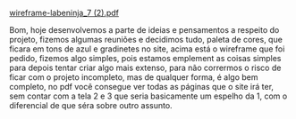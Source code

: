 [wireframe-labeninja_7 (2).pdf](https://github.com/future4code/molina-labe-ninja7/files/6697198/wireframe-labeninja_7.2.pdf)

Bom, hoje desenvolvemos a parte de ideias e pensamentos a respeito do  projeto, fizemos algumas reuniões e decidimos 
tudo, paleta de cores, que ficara em tons de azul e gradinetes no site, acima está o wireframe que foi pedido, fizemos algo simples,
pois estamos emplement as coisas  simples para depois tentar criar algo mais extenso, para não corrermos o risco de ficar com 
o projeto incompleto, mas de qualquer forma, é algo bem completo, no pdf você consegue ver todas as páginas que o site irá ter, 
sem contar com a tela 2 e 3 que seria basicamente um espelho da 1, com o diferencial de que  séra  sobre outro assunto.
